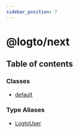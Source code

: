 ```yaml
---
sidebar_position: 7
---
```


# @logto/next

## Table of contents

### Classes

- [default](classes/default.md)

### Type Aliases

- [LogtoUser](types/LogtoUser.md)

